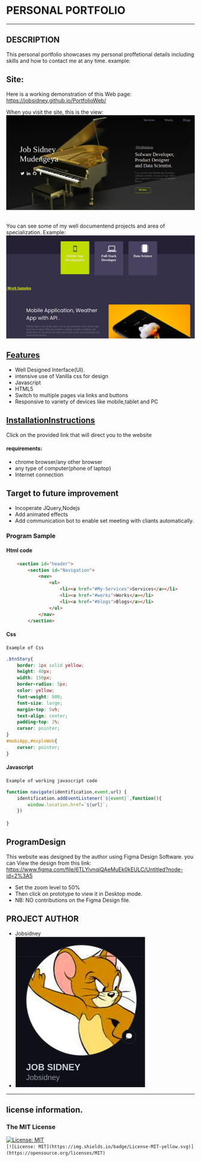 # PERSONAL PORTFOLIO
***
## DESCRIPTION
This personal portfolio showcases my personal proffetional details including skills and how to contact me at any time.
 example:
<br  />
## Site:
Here is a working demonstration of this Web page: https://jobsidney.github.io/PortfolioWeb/
<br  />

When you visit the site, this is the view:
<img src="./assets/images/landing.png">  

<br  />
You can see some of my well documentend projects and area of specialization.
Example:
<img src="./assets/images/skills.png">
<br  />

## [Features](https://jobsidney.github.io/PortfolioWeb/)

- Well Designed Interface(UI).
- intensive use of Vanilla css for design
- Javascript
- HTML5
- Switch to multiple pages via links and buttons
- Responsive to variety of devices like mobile,tablet and PC


## [InstallationInstructions](https://jobsidney.github.io/PortfolioWeb/) 
Click on the provided link that will direct you to the website
#### requirements:
- chrome browser/any other browser
- any type of computer(phone of laptop)
- Internet connection

## Target to future improvement
- Incoperate JQuery,Nodejs
- Add animated effects
- Add communication bot to enable set meeting with cliants automatically.

### Program Sample
#### Html code
```Html
    <section id="header">
        <section id="Navigation">
            <nav>
                <ul>
                    <li><a href="#My-Services">Services</a></li>
                    <li><a href="#works">Works</a></li>
                    <li><a href="#blogs">Blogs</a></li>
                </ul>
            </nav>
        </section>
```

#### Css
    Example of Css
```Css
.btnStory{
    border: 1px solid yellow;
    height: 40px;
    width: 150px;
    border-radius: 5px;
    color: yellow;
    font-weight: 800;
    font-size: large;
    margin-top: 5vh;
    text-align: center;
    padding-top: 2%;
    cursor: pointer;
}
#mobiApp,#exploWeb{
    cursor: pointer;
}
```
#### Javascript
    Example of working javascript code
```Javascript
function navigate(identification,event,url) {
    identification.addEventListener(`${event}`,function(){
        window.location.href=`${url}`;
    })
    
}
```
## ProgramDesign
This website was designed by the author using Figma Design Software.
you can View the design from this link: https://www.figma.com/file/6TLYivnqiQAeMuEk0kEULC/Untitled?node-id=2%3A5
- Set the zoom level to 50%
- Then click on prototype to view it in Desktop mode.
- NB: NO contributions on the Figma Design file.

## PROJECT AUTHOR
- Jobsidney
- [<img style="border: 1px solid white;" src="./assets/images/job.png">](https://github.com/Jobsidney/)
***

## license information.
### The MIT License
[![License: MIT](https://img.shields.io/badge/License-MIT-yellow.svg)](https://opensource.org/licenses/MIT)  
`[![License: MIT](https://img.shields.io/badge/License-MIT-yellow.svg)](https://opensource.org/licenses/MIT)`
